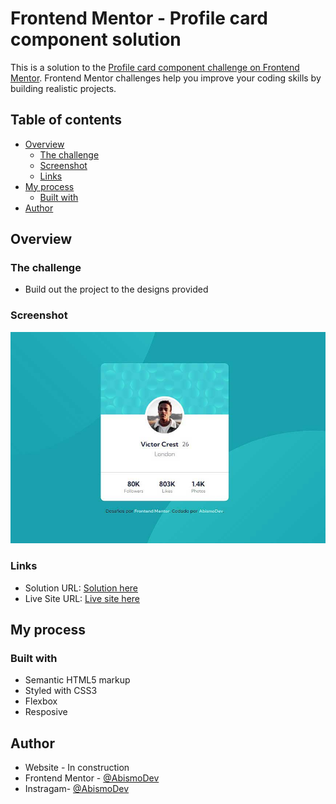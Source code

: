 # Frontend Mentor - Profile card component solution

This is a solution to the [Profile card component challenge on Frontend Mentor](https://www.frontendmentor.io/challenges/profile-card-component-cfArpWshJ). Frontend Mentor challenges help you improve your coding skills by building realistic projects. 

## Table of contents

- [Overview](#overview)
  - [The challenge](#the-challenge)
  - [Screenshot](#screenshot)
  - [Links](#links)
- [My process](#my-process)
  - [Built with](#built-with)
- [Author](#author)

## Overview

### The challenge

- Build out the project to the designs provided

### Screenshot

![](./assets/screenshot.jpg)

### Links

- Solution URL: [Solution here](https://www.frontendmentor.io/solutions/profile-card-component-12eGbeeSq5)
- Live Site URL: [Live site here](https://profile-card-component-abismodev.vercel.app/)

## My process

### Built with

- Semantic HTML5 markup
- Styled with CSS3
- Flexbox
- Resposive

## Author

- Website - In construction
- Frontend Mentor - [@AbismoDev](https://www.frontendmentor.io/profile/AbismoDev)
- Instragam- [@AbismoDev](https://www.instagram.com/AbismoDev)